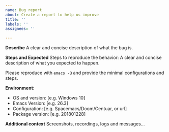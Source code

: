 ```yaml
---
name: Bug report
about: Create a report to help us improve
title: ''
labels: ''
assignees: ''

---
```


**Describe**
A clear and concise description of what the bug is.

**Steps and Expected**
Steps to reproduce the behavior:
A clear and concise description of what you expected to happen.

Please reproduce with `emacs -Q` and provide the minimal configurations and
steps.

**Environment:**
 - OS and version: [e.g. Windows 10]
 - Emacs Version: [e.g. 26.3]
 - Configuration: [e.g. Spacemacs/Doom/Centuar, or url]
 - Package version: [e.g. 201801228]

**Additional context**
 Screenshots, recordings, logs and messages...
